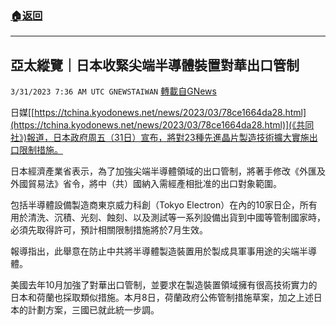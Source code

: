 ###  [:house:返回](README.md)
---


## 亞太縱覽｜日本收緊尖端半導體裝置對華出口管制
`3/31/2023 7:36 AM UTC GNEWSTAIWAN` [轉載自GNews](https://gnews.org/articles/1062096)

日媒[[https://tchina.kyodonews.net/news/2023/03/78ce1664da28.html](https://tchina.kyodonews.net/news/2023/03/78ce1664da28.html)](《共同社》)報道，日本政府周五（31日）宣布，將對23種先進晶片製造技術擴大實施出口限制措施。

  

日本經濟產業省表示，為了加強尖端半導體領域的出口管制，將著手修改《外匯及外國貿易法》省令，將中（共）國納入需經產相批准的出口對象範圍。

包括半導體設備製造商東京威力科創（Tokyo Electron）在內的10家日企，所有用於清洗、沉積、光刻、蝕刻、以及測試等一系列設備出貨到中國等管制國家時，必須先取得許可，預計相關限制措施將於7月生效。

  

報導指出，此舉意在防止中共將半導體製造裝置用於製成具軍事用途的尖端半導體。

  

美國去年10月加強了對華出口管制，並要求在製造裝置領域擁有很高技術實力的日本和荷蘭也採取類似措施。本月8日，荷蘭政府公佈管制措施草案，加之上述日本的計劃方案，三國已就此統一步調。
